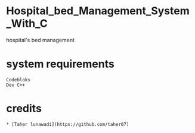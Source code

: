 # Hospital_bed_Management_System_With_C
hospital's bed management

# system requirements
```
Codebloks
Dev C++
```
# credits
```
* [Taher lunawadi](https://github.com/taher07)
```
